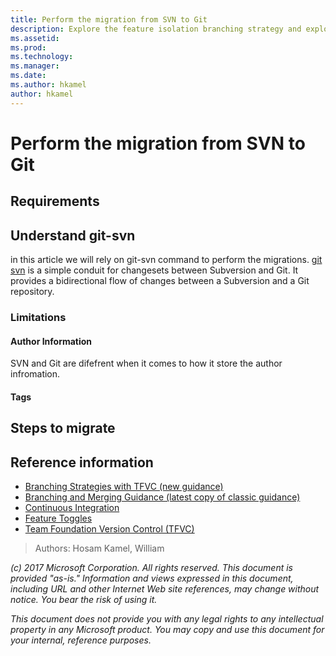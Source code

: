```yaml
---
title: Perform the migration from SVN to Git
description: Explore the feature isolation branching strategy and explore when and how to delete branches
ms.assetid: 
ms.prod: 
ms.technology: 
ms.manager: 
ms.date: 
ms.author: hkamel
author: hkamel
---
```


# Perform the migration from SVN to Git


## Requirements


## Understand git-svn
in this article we will rely on git-svn command to perform the migrations. [git svn](https://git-scm.com/docs/git-svn) is a simple conduit for changesets between Subversion and Git. It provides a bidirectional flow of changes between a Subversion and a Git repository.

### Limitations
#### Author Information
SVN and Git are difefrent when it comes to how it store the author infromation. 

#### Tags

## Steps to migrate





## Reference information
- [Branching Strategies with TFVC (new guidance)](./branching-strategies-with-tfvc.md)
- [Branching and Merging Guidance (latest copy of classic guidance)](https://vsardata.blob.core.windows.net/projects/TFS%20Version%20Control%20Part%201%20-%20Branching%20Strategies.pdf)
- [Continuous Integration](https://www.visualstudio.com/learn/what-is-continuous-integration/)
- [Feature Toggles](https://msdn.microsoft.com/en-ca/magazine/dn683796.aspx)
- [Team Foundation Version Control (TFVC)](https://www.visualstudio.com/en-us/docs/tfvc/overview)

> Authors: Hosam Kamel, William
 
*(c) 2017 Microsoft Corporation. All rights reserved. This document is
provided "as-is." Information and views expressed in this document,
including URL and other Internet Web site references, may change without
notice. You bear the risk of using it.*

*This document does not provide you with any legal rights to any
intellectual property in any Microsoft product. You may copy and use
this document for your internal, reference purposes.*